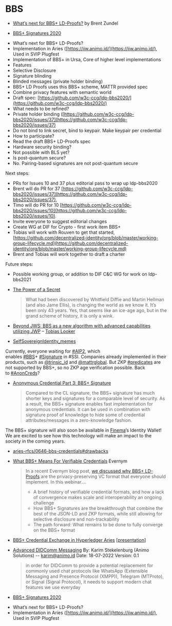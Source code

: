 # BBS

* [What’s next for BBS+ LD-Proofs?](https://iiw.idcommons.net/13B/_What%27s_next_for_BBS+_LD-Proofs%3F) by Brent Zundel

* [BBS+ Signatures 2020](https://w3c-ccg.github.io/ldp-bbs2020/)

- What’s next for BBS+ LD-Proofs?
- Implementation in Aries ([https://iiw.animo.id/](https://iiw.animo.id/), Used in SVIP Plugfest
- Implementation of BBS+ in Ursa, Core of higher level implementations
- Features
- Selective Disclosure
- Signature blinding
- Blinded messages (private holder binding)
- BBS+ LD Proofs uses this BBS+ scheme, MATTR provided spec
- Combine privacy features with semantic world
- Draft spec: [https://github.com/w3c-ccg/ldp-bbs2020/](https://github.com/w3c-ccg/ldp-bbs2020/)
- What needs to be refined?
- Private holder binding ([https://github.com/w3c-ccg/ldp-bbs2020/issues/37](https://github.com/w3c-ccg/ldp-bbs2020/issues/37)
- Do not bind to link secret, bind to keypair. Make keypair per credential
- How to participate?
- Read the draft BBS+ LD-Proofs spec
- Hardware security binding?
- Not possible with BLS yet?
- Is post-quantum secure?
- No. Pairing-based signatures are not post-quantum secure

Next steps:

- PRs for Issues 10 and 37 plus editorial pass to wrap up ldp-bbs2020
- Brent will do PR for 37 [https://github.com/w3c-ccg/ldp-bbs2020/issues/37](https://github.com/w3c-ccg/ldp-bbs2020/issues/37),
- Timo will do PR for 10 [https://github.com/w3c-ccg/ldp-bbs2020/issues/10](https://github.com/w3c-ccg/ldp-bbs2020/issues/10).
- Invite everyone to suggest editorial changes
- Create WG at DIF for Crypto - first work item BBS+
- Tobias will work with Rouven to get that started, [https://github.com/decentralized-identity/org/blob/master/working-group-lifecycle.md](https://github.com/decentralized-identity/org/blob/master/working-group-lifecycle.md)
- Brent and Tobias will work together to draft a charter

Future steps:

- Possible working group, or addition to DIF C&C WG for work on ldp-bbs2021

* [The Power of a Secret](https://trbouma.medium.com/the-power-of-a-secret-c9fa6a404ea3)
  > What had been discovered by Whitfield Diffie and Martin Hellman (and also Jame Ellis), is changing the world as we know it. It’s been only 43 years. Yes, that seems like an ice-age ago, but in the grand scheme of history, it is only a wink.


- [Beyond JWS: BBS as a new algorithm with advanced capabilities utilizing JWP](https://datatracker.ietf.org/meeting/114/materials/slides-114-jwp-beyond-jws-bbs-00) – [Tobias Looker](https://twitter.com/tplooker)
* [SelfSovereignIdentity_memes](https://twitter.com/SSI_by_memes/status/1578045600833994755)

Currently, everyone waiting for [#AIP2](https://twitter.com/hashtag/AIP2), which enables [#BBS](https://twitter.com/hashtag/BBS)+ [#Signature](https://twitter.com/hashtag/Signature) in #SSI. Companies already implemented in their products, such as [@trinsic_id](https://twitter.com/trinsic_id) and [@mattrglobal](https://twitter.com/mattrglobal). But ZKP [#predicates](https://twitter.com/hashtag/predicates) are not supported by BBS+, so no ZKP age verification possible. Back to [#AnonCreds](https://twitter.com/hashtag/AnonCreds)?
- [Anonymous Credential Part 3: BBS+ Signature](https://medium.com/finema/anonymous-credential-part-3-bbs-signature-26797721ca74)
  > Compared to the CL signature, the BBS+ signature has much shorter keys and signatures for a comparable level of security. As a result, the BBS+ signature enables fast implementation for anonymous credentials. It can be used in combination with signature proof of knowledge to hide some of credential attributes/messages in a zero-knowledge fashion.

The BBS+ signature will also soon be available in [Finema](https://finema.co/)’s Identity Wallet! We are excited to see how this technology will make an impact to the society in the coming years.

- [aries-rfcs/0646-bbs-credentials#drawbacks](https://github.com/hyperledger/aries-rfcs/tree/main/features/0646-bbs-credentials#drawbacks)
* [What BBS+ Means For Verifiable Credentials](https://www.youtube.com/watch?v=dXlRIrrb9f4) Evernym
  > In a recent Evernym blog post, [we discussed why BBS+ LD-Proofs](https://www.evernym.com/blog/bbs-verifiable-credentials/) are the privacy-preserving VC format that everyone should implement. In this webinar….
  > - A brief history of verifiable credential formats, and how a lack of convergence makes scale and interoperability an ongoing challenge
  > - How BBS+ Signatures are the breakthrough that combine the best of the JSON-LD and ZKP formats, while still allowing for selective disclosure and non-trackability
  > - The path forward: What remains to be done to fully converge on the BBS+ format

* [BBS+ Credential Exchange in Hyperledger Aries](https://iiw.idcommons.net/11E/_BBS+_Credential_Exchange_in_Hyperledger_Aries) [[presentation](https://iiw.animo.id)]
* [Advanced DIDComm Messaging](https://github.com/WebOfTrustInfo/rwot11-the-hague/blob/master/advance-readings/advanced-didcomm-messaging.md) By: Karim Stekelenburg (Animo Solutions) -- karim@animo.id Date: 18-07-2022 Version: 0.1
  > in order for DIDComm to provide a potential replacement for commonly used chat protocols like WhatsApp (Extensible Messaging and Presence Protocol (XMPP)), Telegram (MTProto), or Signal (Signal Protocol), it needs to support modern chat features we use everyday
* [BBS+ Signatures 2020](https://w3c-ccg.github.io/ldp-bbs2020/)

- What’s next for BBS+ LD-Proofs?
- Implementation in Aries ([https://iiw.animo.id/](https://iiw.animo.id/), Used in SVIP Plugfest

